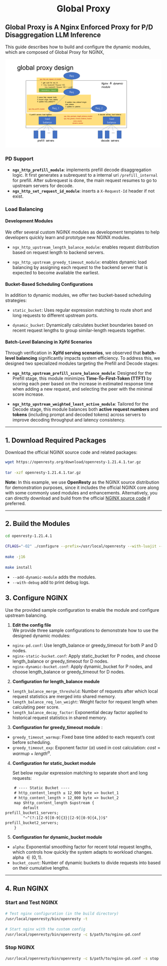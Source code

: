 <h1 align="center">
Global Proxy
</h1>

## Global Proxy is A Nginx Enforced Proxy for P/D Disaggregation LLM Inference 

This guide describes how to build and configure the dynamic modules, which are composed of Global Proxy for NGINX,

![design](./img/global_proxy_design.png)

### PD Support
- **`ngx_http_prefill_module`**: implements prefill decode disaggregation logic. It first generates a subrequest to a internal uri `/prefill_internal` for prefill. After subrequest is done, the main request resumes to go to upstream servers for decode.
- **`ngx_http_set_request_id_module`**: inserts a `X-Request-Id` header if not exist.

### Load Balancing  
#### Development Modules  

We offer several custom NGINX modules as development templates to help developers quickly learn and prototype new NGINX modules.

- `ngx_http_upstream_length_balance_module`: enables request distribution based on request length to backend servers.

- `ngx_http_upstream_greedy_timeout_module`: enables dynamic load balancing by assigning each request to the backend server that is expected to become available the earliest.
 

#### Bucket-Based Scheduling Configurations  

In addition to dynamic modules, we offer two bucket-based scheduling strategies:

- `static_bucket`: Uses regular expression matching to route short and long requests to different upstream ports.

- `dynamic_bucket`: Dynamically calculates bucket boundaries based on recent request lengths to group similar-length requests together.


#### Batch-Level Balancing in XpYd Scenarios  

Through verification in **XpYd serving scenarios**, we observed that **batch-level balancing** significantly impacts system efficiency. To address this, we designed two specialized modules targeting the Prefill and Decode stages:

- **`ngx_http_upstream_prefill_score_balance_module`**: Designed for the Prefill stage, this module minimizes **Time-To-First-Token (TTFT)** by scoring each peer based on the increase in estimated response time when adding a new request, and selecting the peer with the minimal score increase.

- **`ngx_http_upstream_weighted_least_active_module`**: Tailored for the Decode stage, this module balances both **active request numbers** and **tokens** (including prompt and decoded tokens) across servers to improve decoding throughput and latency consistency.

---

## 1. Download Required Packages

Download the official NGINX source code and related packages:
```bash
wget https://openresty.org/download/openresty-1.21.4.1.tar.gz

tar -xzf openresty-1.21.4.1.tar.gz
```

**Note:** In this example, we use **OpenResty** as the NGINX source distribution for demonstration purposes, since it includes the official NGINX core along with some commonly used modules and enhancements. Alternatively, you can directly download and build from the official [NGINX source code](http://nginx.org/en/download.html) if preferred.


---
## 2. Build the Modules
```bash
cd openresty-1.21.4.1

CFLAGS="-O2" ./configure --prefix=/usr/local/openresty --with-luajit --add-dynamic-module=/path/to/modules/ngx_http_prefill_module --add-dynamic-module=/path/to/modules/ngx_http_set_request_id_module --add-dynamic-module=/path/to/modules/ngx_http_upstream_length_balance_module --add-dynamic-module=/path/to/modules/ngx_http_upstream_greedy_timeout_module

make -j16

make install

```
- `--add-dynamic-module` adds the modules.
- `--with-debug` add to print debug logs.

## 3. Configure NGINX

Use the provided sample configuration to enable the module and configure upstream balancing.

1. **Edit the config file**  
   We provide three sample configurations to demonstrate how to use the designed dynamic modules:

* `nginx-pd.conf`: Use length_balance or greedy_timeout for both P and D nodes.
* `nginx-static-bucket.conf`: Apply static_bucket for P nodes, and choose length_balance or greedy_timeout for D nodes.
* `nginx-dynamic-bucket.conf`: Apply dynamic_bucket for P nodes, and choose length_balance or greedy_timeout for D nodes.


2. **Configuration for length_balance module**
 
* `length_balance_merge_threshold`: Number of requests after which local request statistics are merged into shared memory.
* `length_balance_req_len_weight`: Weight factor for request length when calculating peer score.
* `length_balance_decay_factor`: Exponential decay factor applied to historical request statistics in shared memory.




3. **Configuration for greedy_timeout module** : 

* `greedy_timeout_warmup`: Fixed base time added to each request’s cost before scheduling.
* `greedy_timeout_exp`: Exponent factor ($\alpha$) used in cost calculation: $cost = warmup + length^{\alpha}$.

4. **Configuration for static_bucket module**

    Set below regular expression matching to separate short and long requests:
```
    # ---- Static Bucket ----
    # http_content_length ≤ 12_000 byte => bucket_1
    # http_content_length > 12_000 byte => bucket_2
    map $http_content_length $upstream {
        default                                     prefill_bucket1_servers;
        "~^(?:1[2-9][0-9]{3}|[2-9][0-9]{4,})$"      prefill_bucket2_servers;
    }
```

5. **Configuration for dynamic_bucket module**

* `alpha`: Exponential smoothing factor for recent total request lengths, which controls how quickly the system adapts to workload changes. alpha $\in (0, 1)$.
* `bucket_count`: Number of dynamic buckets to divide requests into based on their cumulative lengths.



---

## 4. Run NGINX

### Start and Test NGINX

```bash
# Test nginx configuration (in the build directory)
/usr/local/openresty/bin/openresty -t

# Start nginx with the custom config
/usr/local/openresty/bin/openresty -c $/path/to/nginx-pd.conf

```

### Stop NGINX

```bash
/usr/local/openresty/bin/openresty -c $/path/to/nginx-pd.conf -s stop
```
